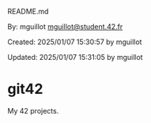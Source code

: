 README.md

By: mguillot <mguillot@student.42.fr>

Created: 2025/01/07 15:30:57 by mguillot

Updated: 2025/01/07 15:31:05 by mguillot

# git42
My 42 projects.
